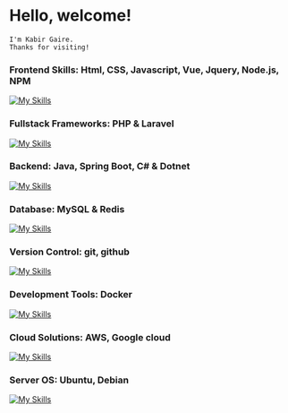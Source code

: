 # Hello, welcome!
    I'm Kabir Gaire.
    Thanks for visiting!

### Frontend Skills: Html, CSS, Javascript, Vue, Jquery, Node.js, NPM

[![My Skills](https://skillicons.dev/icons?i=html,css,js,jquery,react,vue,nodejs,npm&theme=light)](https://skillicons.dev)

### Fullstack Frameworks: PHP & Laravel

[![My Skills](https://skillicons.dev/icons?i=php,laravel&theme=light)](https://skillicons.dev)

### Backend: Java, Spring Boot, C# & Dotnet

[![My Skills](https://skillicons.dev/icons?i=java,spring,cs,dotnet&theme=light)](https://skillicons.dev)

### Database: MySQL & Redis

[![My Skills](https://skillicons.dev/icons?i=mysql,redis&theme=light)](https://skillicons.dev)

### Version Control: git, github

[![My Skills](https://skillicons.dev/icons?i=git,github&theme=light)](https://skillicons.dev)

### Development Tools: Docker

[![My Skills](https://skillicons.dev/icons?i=docker&theme=light)](https://skillicons.dev)

### Cloud Solutions: AWS, Google cloud

[![My Skills](https://skillicons.dev/icons?i=aws,firebase,gcp&theme=light)](https://skillicons.dev)

### Server OS: Ubuntu, Debian 

[![My Skills](https://skillicons.dev/icons?i=debian,ubuntu&theme=light)](https://skillicons.dev)
